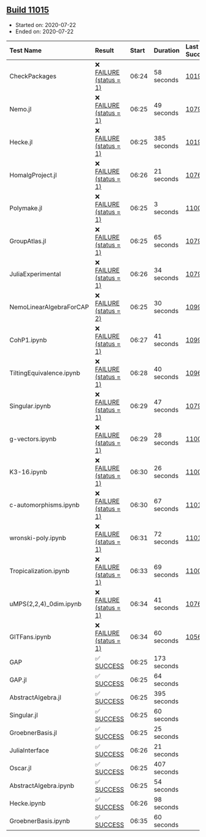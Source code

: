 ## [Build 11015](https://oscarci.mathematik.uni-kl.de/job/oscar/11015/)

* Started on: 2020-07-22
* Ended on: 2020-07-22

| Test Name    | Result | Start | Duration | Last Success | First Failure |
|:-------------|:-------|:------|:---------|:-------------|:--------------|
| CheckPackages | ❌ [FAILURE (status = 1)](https://oscarci.mathematik.uni-kl.de/job/oscar/11015/artifact/logs/build-11015/CheckPackages.log) | 06:24 | 58 seconds | [10197](https://oscarci.mathematik.uni-kl.de/job/oscar/10197/) | [10198](https://oscarci.mathematik.uni-kl.de/job/oscar/10198/) |
| Nemo.jl | ❌ [FAILURE (status = 1)](https://oscarci.mathematik.uni-kl.de/job/oscar/11015/artifact/logs/build-11015/Nemo.jl.log) | 06:25 | 49 seconds | [10790](https://oscarci.mathematik.uni-kl.de/job/oscar/10790/) | [10791](https://oscarci.mathematik.uni-kl.de/job/oscar/10791/) |
| Hecke.jl | ❌ [FAILURE (status = 1)](https://oscarci.mathematik.uni-kl.de/job/oscar/11015/artifact/logs/build-11015/Hecke.jl.log) | 06:25 | 385 seconds | [10197](https://oscarci.mathematik.uni-kl.de/job/oscar/10197/) | [10198](https://oscarci.mathematik.uni-kl.de/job/oscar/10198/) |
| HomalgProject.jl | ❌ [FAILURE (status = 1)](https://oscarci.mathematik.uni-kl.de/job/oscar/11015/artifact/logs/build-11015/HomalgProject.jl.log) | 06:26 | 21 seconds | [10765](https://oscarci.mathematik.uni-kl.de/job/oscar/10765/) | [10766](https://oscarci.mathematik.uni-kl.de/job/oscar/10766/) |
| Polymake.jl | ❌ [FAILURE (status = 1)](https://oscarci.mathematik.uni-kl.de/job/oscar/11015/artifact/logs/build-11015/Polymake.jl.log) | 06:25 | 3 seconds | [11006](https://oscarci.mathematik.uni-kl.de/job/oscar/11006/) | [11007](https://oscarci.mathematik.uni-kl.de/job/oscar/11007/) |
| GroupAtlas.jl | ❌ [FAILURE (status = 1)](https://oscarci.mathematik.uni-kl.de/job/oscar/11015/artifact/logs/build-11015/GroupAtlas.jl.log) | 06:25 | 65 seconds | [10790](https://oscarci.mathematik.uni-kl.de/job/oscar/10790/) | [10791](https://oscarci.mathematik.uni-kl.de/job/oscar/10791/) |
| JuliaExperimental | ❌ [FAILURE (status = 1)](https://oscarci.mathematik.uni-kl.de/job/oscar/11015/artifact/logs/build-11015/JuliaExperimental.log) | 06:26 | 34 seconds | [10790](https://oscarci.mathematik.uni-kl.de/job/oscar/10790/) | [10791](https://oscarci.mathematik.uni-kl.de/job/oscar/10791/) |
| NemoLinearAlgebraForCAP | ❌ [FAILURE (status = 2)](https://oscarci.mathematik.uni-kl.de/job/oscar/11015/artifact/logs/build-11015/NemoLinearAlgebraForCAP.log) | 06:25 | 30 seconds | [10999](https://oscarci.mathematik.uni-kl.de/job/oscar/10999/) | [11000](https://oscarci.mathematik.uni-kl.de/job/oscar/11000/) |
| CohP1.ipynb | ❌ [FAILURE (status = 1)](https://oscarci.mathematik.uni-kl.de/job/oscar/11015/artifact/logs/build-11015/CohP1.ipynb.log) | 06:27 | 41 seconds | [10999](https://oscarci.mathematik.uni-kl.de/job/oscar/10999/) | [11000](https://oscarci.mathematik.uni-kl.de/job/oscar/11000/) |
| TiltingEquivalence.ipynb | ❌ [FAILURE (status = 1)](https://oscarci.mathematik.uni-kl.de/job/oscar/11015/artifact/logs/build-11015/TiltingEquivalence.ipynb.log) | 06:28 | 40 seconds | [10962](https://oscarci.mathematik.uni-kl.de/job/oscar/10962/) | [10963](https://oscarci.mathematik.uni-kl.de/job/oscar/10963/) |
| Singular.ipynb | ❌ [FAILURE (status = 1)](https://oscarci.mathematik.uni-kl.de/job/oscar/11015/artifact/logs/build-11015/Singular.ipynb.log) | 06:29 | 47 seconds | [10790](https://oscarci.mathematik.uni-kl.de/job/oscar/10790/) | [10791](https://oscarci.mathematik.uni-kl.de/job/oscar/10791/) |
| g-vectors.ipynb | ❌ [FAILURE (status = 1)](https://oscarci.mathematik.uni-kl.de/job/oscar/11015/artifact/logs/build-11015/g-vectors.ipynb.log) | 06:29 | 28 seconds | [11006](https://oscarci.mathematik.uni-kl.de/job/oscar/11006/) | [11007](https://oscarci.mathematik.uni-kl.de/job/oscar/11007/) |
| K3-16.ipynb | ❌ [FAILURE (status = 1)](https://oscarci.mathematik.uni-kl.de/job/oscar/11015/artifact/logs/build-11015/K3-16.ipynb.log) | 06:30 | 26 seconds | [11006](https://oscarci.mathematik.uni-kl.de/job/oscar/11006/) | [11007](https://oscarci.mathematik.uni-kl.de/job/oscar/11007/) |
| c-automorphisms.ipynb | ❌ [FAILURE (status = 1)](https://oscarci.mathematik.uni-kl.de/job/oscar/11015/artifact/logs/build-11015/c-automorphisms.ipynb.log) | 06:30 | 67 seconds | [11013](https://oscarci.mathematik.uni-kl.de/job/oscar/11013/) | [11014](https://oscarci.mathematik.uni-kl.de/job/oscar/11014/) |
| wronski-poly.ipynb | ❌ [FAILURE (status = 1)](https://oscarci.mathematik.uni-kl.de/job/oscar/11015/artifact/logs/build-11015/wronski-poly.ipynb.log) | 06:31 | 72 seconds | [11014](https://oscarci.mathematik.uni-kl.de/job/oscar/11014/) | [11015](https://oscarci.mathematik.uni-kl.de/job/oscar/11015/) |
| Tropicalization.ipynb | ❌ [FAILURE (status = 1)](https://oscarci.mathematik.uni-kl.de/job/oscar/11015/artifact/logs/build-11015/Tropicalization.ipynb.log) | 06:33 | 69 seconds | [11005](https://oscarci.mathematik.uni-kl.de/job/oscar/11005/) | [11006](https://oscarci.mathematik.uni-kl.de/job/oscar/11006/) |
| uMPS(2,2,4)_0dim.ipynb | ❌ [FAILURE (status = 1)](https://oscarci.mathematik.uni-kl.de/job/oscar/11015/artifact/logs/build-11015/uMPS-2-2-4-_0dim.ipynb.log) | 06:34 | 41 seconds | [10765](https://oscarci.mathematik.uni-kl.de/job/oscar/10765/) | [10766](https://oscarci.mathematik.uni-kl.de/job/oscar/10766/) |
| GITFans.ipynb | ❌ [FAILURE (status = 1)](https://oscarci.mathematik.uni-kl.de/job/oscar/11015/artifact/logs/build-11015/GITFans.ipynb.log) | 06:34 | 60 seconds | [10566](https://oscarci.mathematik.uni-kl.de/job/oscar/10566/) | [10567](https://oscarci.mathematik.uni-kl.de/job/oscar/10567/) |
| GAP | ✅ [SUCCESS](https://oscarci.mathematik.uni-kl.de/job/oscar/11015/artifact/logs/build-11015/GAP.log) | 06:25 | 173 seconds |  |  |
| GAP.jl | ✅ [SUCCESS](https://oscarci.mathematik.uni-kl.de/job/oscar/11015/artifact/logs/build-11015/GAP.jl.log) | 06:25 | 64 seconds |  |  |
| AbstractAlgebra.jl | ✅ [SUCCESS](https://oscarci.mathematik.uni-kl.de/job/oscar/11015/artifact/logs/build-11015/AbstractAlgebra.jl.log) | 06:25 | 395 seconds |  |  |
| Singular.jl | ✅ [SUCCESS](https://oscarci.mathematik.uni-kl.de/job/oscar/11015/artifact/logs/build-11015/Singular.jl.log) | 06:25 | 60 seconds |  |  |
| GroebnerBasis.jl | ✅ [SUCCESS](https://oscarci.mathematik.uni-kl.de/job/oscar/11015/artifact/logs/build-11015/GroebnerBasis.jl.log) | 06:25 | 25 seconds |  |  |
| JuliaInterface | ✅ [SUCCESS](https://oscarci.mathematik.uni-kl.de/job/oscar/11015/artifact/logs/build-11015/JuliaInterface.log) | 06:26 | 21 seconds |  |  |
| Oscar.jl | ✅ [SUCCESS](https://oscarci.mathematik.uni-kl.de/job/oscar/11015/artifact/logs/build-11015/Oscar.jl.log) | 06:25 | 407 seconds |  |  |
| AbstractAlgebra.ipynb | ✅ [SUCCESS](https://oscarci.mathematik.uni-kl.de/job/oscar/11015/artifact/logs/build-11015/AbstractAlgebra.ipynb.log) | 06:25 | 54 seconds |  |  |
| Hecke.ipynb | ✅ [SUCCESS](https://oscarci.mathematik.uni-kl.de/job/oscar/11015/artifact/logs/build-11015/Hecke.ipynb.log) | 06:26 | 98 seconds |  |  |
| GroebnerBasis.ipynb | ✅ [SUCCESS](https://oscarci.mathematik.uni-kl.de/job/oscar/11015/artifact/logs/build-11015/GroebnerBasis.ipynb.log) | 06:35 | 60 seconds |  |  |
